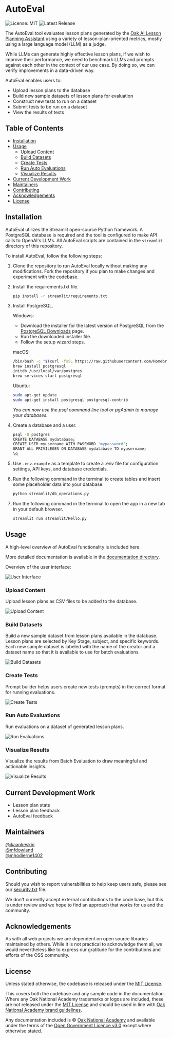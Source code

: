 # AutoEval

![License: MIT](https://img.shields.io/badge/license-MIT-brightgreen)
![Latest Release](https://img.shields.io/badge/dynamic/json?url=https%3A%2F%2Fapi.github.com%2Frepos%2Foaknational%2Foak-ai-autoeval-tools%2Freleases%2Flatest&label=release&query=%24.name&color=blue)

The AutoEval tool evaluates lesson plans generated by the [Oak AI Lesson Planning Assistant](https://labs.thenational.academy/aila) using a variety of lesson-plan-oriented metrics, mostly using a large language model (LLM) as a judge.

While LLMs can generate highly effective lesson plans, if we wish to improve their performance, we need to benchmark LLMs and prompts against each other in the context of our use case. By doing so, we can verify improvements in a data-driven way.

AutoEval enables users to:

- Upload lesson plans to the database
- Build new sample datasets of lesson plans for evaluation
- Construct new tests to run on a dataset
- Submit tests to be run on a dataset
- View the results of tests

## Table of Contents

- [Installation](#installation)
- [Usage](#usage)
  - [Upload Content](#upload-content)
  - [Build Datasets](#build-datasets)
  - [Create Tests](#create-tests)
  - [Run Auto Evaluations](#run-auto-evaluations)
  - [Visualize Results](#visualize-results)
- [Current Development Work](#current-development-work)
- [Maintainers](#maintainers)
- [Contributing](#contributing)
- [Acknowledgements](#acknowledgements)
- [License](#license)

## Installation

AutoEval utilizes the Streamlit open-source Python framework. A PostgreSQL database is required and the tool is configured to make API calls to OpenAI's LLMs. All AutoEval scripts are contained in the `streamlit` directory of this repository.  

To install AutoEval, follow the following steps:  

1. Clone the repository to run AutoEval locally without making any modifications. Fork the repository if you plan to make changes and experiment with the codebase.

2. Install the requirements.txt file.

    ```bash
    pip install -r streamlit/requirements.txt
    ```

3. Install PostgreSQL.

    Windows:
    - Download the installer for the latest version of PostgreSQL from the [PostgreSQL Downloads](https://www.postgresql.org/download/windows/) page.
    - Run the downloaded installer file.
    - Follow the setup wizard steps.

    macOS:

    ```bash
    /bin/bash -c "$(curl -fsSL https://raw.githubusercontent.com/Homebrew/install/HEAD/install.sh)"
    brew install postgresql
    initdb /usr/local/var/postgres
    brew services start postgresql
    ```

    Ubuntu:

    ```bash
    sudo apt-get update
    sudo apt-get install postgresql postgresql-contrib
    ```

    *You can now use the psql command line tool or pgAdmin to manage your databases.*

4. Create a database and a user.

    ```bash
    psql -U postgres
    CREATE DATABASE mydatabase;
    CREATE USER myusername WITH PASSWORD 'mypassword';
    GRANT ALL PRIVILEGES ON DATABASE mydatabase TO myusername;
    \q
    ```

5. Use `.env.example` as a template to create a .env file for configuration settings, API keys, and database credentials.

6. Run the following command in the terminal to create tables and insert some placeholder data into your database.

    ```bash
    python streamlit/db_operations.py
    ```

7. Run the following command in the terminal to open the app in a new tab in your default browser.

    ```bash
    streamlit run streamlit/Hello.py
    ```

## Usage

A high-level overview of AutoEval functionality is included here.  

More detailed documentation is available in the [documentation directory](docs/).

Overview of the user interface:

![User Interface](images/user-interface-overview.png)

### Upload Content

Upload lesson plans as CSV files to be added to the database.

![Upload Content](images/upload-content.png)

### Build Datasets

Build a new sample dataset from lesson plans available in the database. Lesson plans are selected by Key Stage, subject, and specific keywords. Each new sample dataset is labeled with the name of the creator and a dataset name so that it is available to use for batch evaluations.

![Build Datasets](images/build-datasets.png)

### Create Tests

Prompt builder helps users create new tests (prompts) in the correct format for running evaluations.

![Create Tests](images/create-tests.png)

### Run Auto Evaluations

Run evaluations on a dataset of generated lesson plans.

![Run Evaluations](images/run-evaluations.png)

### Visualize Results

Visualize the results from Batch Evaluation to draw meaningful and actionable insights.

![Visualize Results](images/insights.png)

## Current Development Work

- Lesson plan stats
- Lesson plan feedback
- AutoEval feedback

## Maintainers

[@ikaankeskin](https://github.com/ikaankeskin)  
[@mfdowland](https://github.com/mfdowland)  
[@mhodierne1402](https://github.com/mhodierne1402)  

## Contributing

Should you wish to report vulnerabilities to help keep users safe, please see our [security.txt](https://www.thenational.academy/.well-known/security.txt) file.  

We don't currently accept external contributions to the code base, but this is under review and we hope to find an approach that works for us and the community.

## Acknowledgements

As with all web projects we are dependent on open source libraries maintained by others. While it is not practical to acknowledge them all, we would nevertheless like to express our gratitude for the contributions and efforts of the OSS community.

## License

Unless stated otherwise, the codebase is released under the [MIT License](LICENSE).  

This covers both the codebase and any sample code in the documentation. Where any Oak National Academy trademarks or logos are included, these are not released under the [MIT License](LICENSE) and should be used in line with [Oak National Academy brand guidelines](https://support.thenational.academy/using-the-oak-brand).  

Any documentation included is © [Oak National Academy](https://www.thenational.academy/) and available under the terms of the [Open Government Licence v3.0](https://www.nationalarchives.gov.uk/doc/open-government-licence/version/3/) except where otherwise stated.
